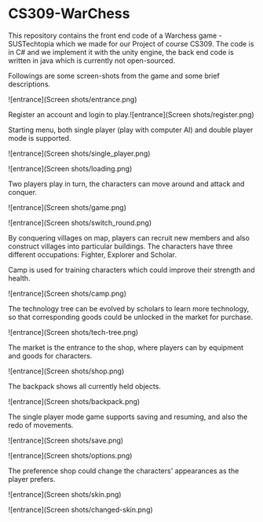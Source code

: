 # CS309-WarChess

This repository contains the front end code of a Warchess game -SUSTechtopia which we made for our Project of course CS309. The code is in C# and we implement it with the unity engine, the back end code is written in java which is currently not open-sourced.

Followings are some screen-shots from the game and some brief descriptions.

 ![entrance](Screen shots/entrance.png)

 Register an account and login to play.![entrance](Screen shots/register.png)

Starting menu, both single player (play with computer AI) and double player mode is supported.

![entrance](Screen shots/single_player.png)

![entrance](Screen shots/loading.png)

Two players play in turn, the characters can move around and attack and conquer.

![entrance](Screen shots/game.png)

![entrance](Screen shots/switch_round.png)

By conquering villages on map, players can recruit new members and also construct villages into particular buildings. The characters have three different occupations: Fighter, Explorer and Scholar. 

Camp is used for training characters which could improve their strength and health.

![entrance](Screen shots/camp.png)

The technology tree can be evolved by scholars to learn more technology, so that corresponding goods could be unlocked in the market for purchase.

![entrance](Screen shots/tech-tree.png)

The market is the entrance to the shop, where players can by equipment and goods for characters.

![entrance](Screen shots/shop.png)

The backpack shows all currently held objects.

![entrance](Screen shots/backpack.png)

The single player mode game supports saving and resuming, and also the redo of movements.

![entrance](Screen shots/save.png)

![entrance](Screen shots/options.png)

The preference shop could change the characters' appearances as the player prefers.

![entrance](Screen shots/skin.png)

![entrance](Screen shots/changed-skin.png)